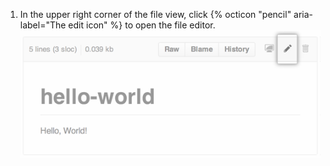 1. In the upper right corner of the file view, click {% octicon "pencil" aria-label="The edit icon" %} to open the file editor. ![Edit file button](/assets/images/help/repository/edit-file-edit-button.png)
